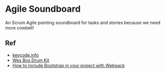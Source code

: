 # Agile Soundboard
An Scrum Agile pointing soundboard for tasks and stories because we need more cowbell!

## Ref
* [keycode.info](http://keycode.info)
* [Wes Bos Drum Kit](https://github.com/wesbos/JavaScript30/tree/master/01%20-%20JavaScript%20Drum%20Kit)
* [How to include Bootstrap in your project with Webpack](https://stevenwestmoreland.com/2018/01/how-to-include-bootstrap-in-your-project-with-webpack.html)
